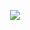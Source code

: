 <p align="center">
  <img src="https://user-images.githubusercontent.com/6383038/90663904-8d0b3280-e24a-11ea-8a1c-abab86b01865.png">
</p>
